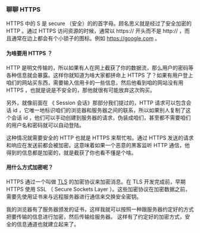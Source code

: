 ### 聊聊 HTTPS

HTTPS 中的 S 是 secure （安全）的的首字母。顾名思义就是经过了安全加密的 HTTP 。通过 HTTPS 访问资源的时候，通常以 https:// 开头而不是 http:// ，而且通常在边上都会有个小锁子的图标。例如 https://google.com 。

#### 为啥要用 HTTPS ？

HTTP 是明文传输的，所以如果有人在网上截获了你的数据流，那么用户的密码等各种信息就会暴露。这样你就知道为啥大家都拼命上 HTTPS 了？如果有用户登上咱们的网站买东西，需要输入信用卡的一些信息，然后他看到咱的网站没有用 HTTPS ，也就是说是不安全的，那他就很有可能放弃这次购买。

另外，就像前面在 《 Session 会话》那部分我们提过的，HTTP 请求可以包含会话 id ，它唯一地标识咱们的浏览器和服务器之间的联系，所以如果别人复制了这个会话 id ，他们可以手动创建到服务器的请求，伪装成咱们，甚至都不需要咱们的用户名和密码就可以自动登陆。

这种情况就需要安全的 HTTP 也就是 HTTPS 来帮忙啦。通过 HTTPS 发送的请求和响应在发送前都会被加密。这意味着如果一个恶意的黑客监听 HTTP 通信，他得到的信息都是加密的，就是截获了你也看不懂是个啥。

#### 用什么方式加密呢？

HTTPS 通过一个叫做 [TLS](https://en.wikipedia.org/wiki/Transport_Layer_Security) 的加密协议来加密消息。在 TLS 开发完成前，早期 HTTPS 使用 SSL （ Secure Sockets Layer ）。这些加密协议在加密数据之前，需要先使用证书来与远程服务器进行通信来交换安全密钥。

我的浏览器有了服务器颁发的证书，这样我就可以按照一种跟服务器约定好的方式把要传输的信息进行加密，然后传输给服务器。 这样有了约定好的加密方式，安全的信息通道也就建立起来了。
